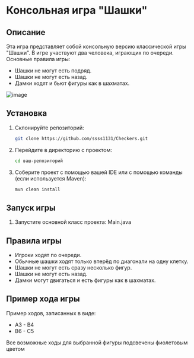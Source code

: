 # Консольная игра "Шашки"

## Описание

Эта игра представляет собой консольную версию классической игры "Шашки". В игре участвуют два человека, играющих по очереди. Основные правила игры:

- Шашки не могут есть подряд.
- Шашки не могут есть назад.
- Дамки ходят и бьют фигуры как в шахматах.

![image](https://github.com/ssss1131/Checkers/assets/115891255/dfc3b9b8-2968-4b04-b7dd-174754a66948)


## Установка

1. Склонируйте репозиторий:
    ```bash
    git clone https://github.com/ssss1131/Checkers.git
    ```
2. Перейдите в директорию с проектом:
    ```bash
    cd ваш-репозиторий
    ```
3. Соберите проект с помощью вашей IDE или с помощью команды (если используется Maven):
    ```bash
    mvn clean install
    ```

## Запуск игры

1. Запустите основной класс проекта: Main.java

## Правила игры

- Игроки ходят по очереди.
- Обычные шашки ходят только вперёд по диагонали на одну клетку.
- Шашки не могут есть сразу несколько фигур.
- Шашки не могут есть назад.
- Дамки могут двигаться и есть фигуры как в шахматаx.

## Пример хода игры

Пример ходов, записанных в виде:
- A3 - B4
- B6 - C5

Все возможные ходы для выбранной фигуры подсвечены фиолетовым цветом
